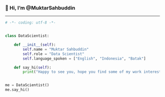 ###  👋  Hi, I’m @MuktarSahbuddin

<!--
**MuktarSahbuddin/MuktarSahbuddin** is a ✨ _special_ ✨ repository because its `README.md` (this file) appears on your GitHub profile.

Here are some ideas to get you started:

- 🔭 I’m currently working on ...
- 🌱 I’m currently learning ...
- 👯 I’m looking to collaborate on ...
- 🤔 I’m looking for help with ...
- 💬 Ask me about ...
- 📫 How to reach me: ...
- 😄 Pronouns: ...
- ⚡ Fun fact: ...
-->



<hr>

```python
# -*- coding: utf-8 -*-


class DataScientist:

    def __init__(self):
        self.name = "Muktar Sahbuddin"
        self.role = "Data Scientist"
        self.language_spoken = ["English", "Indonesia", "Batak"]

    def say_hi(self):
        print("Happy to see you, hope you find some of my work interesting.")


me = DataScientist()
me.say_hi()
```

